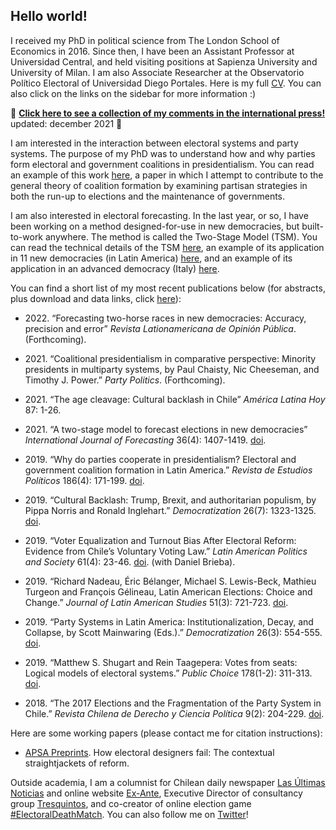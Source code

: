 ## Hello world!

I received my PhD in political science from The London School of Economics in 2016. Since then, I have been an Assistant Professor at Universidad Central, and held visiting positions at Sapienza University and University of Milan. I am also Associate Researcher at the Observatorio Político Electoral of Universidad Diego Portales. Here is my full [CV](https://www.dropbox.com/s/0zx2kmx35ah8z8s/CV_Kenneth_Bunker.pdf?dl=0). You can also click on the links on the sidebar for more information :)

📍 [**Click here to see a collection of my comments in the international press!**](https://kennethbunker.github.io/press) updated: december 2021 📍

I am interested in the interaction between electoral systems and party systems. The purpose of my PhD was to understand how and why parties form electoral and government coalitions in presidentialism. You can read an example of this work [here](https://www.researchgate.net/publication/332223077_Why_do_parties_cooperate_in_presidentialism_Electoral_and_government_coalition_formation_in_Latin_America), a paper in which I attempt to contribute to the general theory of coalition formation by examining partisan strategies in both the run-up to elections and the maintenance of governments.

I am also interested in electoral forecasting. In the last year, or so, I have been working on a method designed-for-use in new democracies, but built-to-work anywhere. The method is called the Two-Stage Model (TSM). You can read the technical details of the TSM [here](https://www.researchgate.net/publication/334836295_A_two-stage_model_to_forecast_elections_in_developing_democracies), an example of its application in 11 new democracies (in Latin America) [here](https://www.researchgate.net/publication/334836295_A_two-stage_model_to_forecast_elections_in_developing_democracies), and an example of its application in an advanced democracy (Italy) [here](https://www.researchgate.net/publication/336312679_Forecasting_elections_in_Italy).

You can find a short list of my most recent publications below (for abstracts, plus download and data links, click [here](https://kennethbunker.github.io/blog.html)):

* 2022\. “Forecasting two-horse races in new democracies: Accuracy, precision and error” *Revista Lationamericana de Opinión Pública*. (Forthcoming).

* 2021\. “Coalitional presidentialism in comparative perspective: Minority presidents in multiparty systems, by Paul Chaisty, Nic Cheeseman, and Timothy J. Power.” *Party Politics*. (Forthcoming).

* 2021\. “The age cleavage: Cultural backlash in Chile” *América Latina Hoy* 87: 1-26.

* 2021\. “A two-stage model to forecast elections in new democracies” *International Journal of Forecasting* 36(4): 1407-1419. [doi](https://doi.org/10.1016/j.ijforecast.2020.02.004).

* 2019\. “Why do parties cooperate in presidentialism? Electoral and government coalition formation in Latin America.” *Revista de Estudios Políticos* 186(4): 171-199. [doi](https://doi.org/10.18042/cepc/rep.186.06).

* 2019\. “Cultural Backlash: Trump, Brexit, and authoritarian populism, by Pippa Norris and Ronald Inglehart.” *Democratization* 26(7): 1323-1325. [doi](https://doi.org/%2010.1080/13510347.2019.1601705).

* 2019\. “Voter Equalization and Turnout Bias After Electoral Reform: Evidence from Chile’s Voluntary Voting Law.” *Latin American Politics and Society* 61(4): 23-46. [doi](https://doi.org/10.1017/lap.2019.23). (with Daniel Brieba).

* 2019\. “Richard Nadeau, Éric Bélanger, Michael S. Lewis-Beck, Mathieu Turgeon and François Gélineau, Latin American Elections: Choice and Change.” *Journal of Latin American Studies* 51(3): 721-723. [doi](https://doi.org/10.1017/S0022216X19000798).

* 2019\. “Party Systems in Latin America: Institutionalization, Decay, and Collapse, by Scott Mainwaring (Eds.).” *Democratization* 26(3): 554-555. [doi](https://doi.org/10.1007/s11127-018-0613-6).

* 2019\. “Matthew S. Shugart and Rein Taagepera: Votes from seats: Logical models of electoral systems.” *Public Choice* 178(1-2): 311-313. [doi](https://doi.org/10.1080/13510347.2018.1536123).

* 2018\. “The 2017 Elections and the Fragmentation of the Party System in Chile.” *Revista Chilena de Derecho y Ciencia Política* 9(2): 204-229. [doi](http://10.0.30.90/RCHDYCP-V9N2-ART1823).

Here are some working papers (please contact me for citation instructions):

* [APSA Preprints](https://preprints.apsanet.org/engage/api-gateway/apsa/assets/orp/resource/item/5ec630f0bd035400191def57/original/how-electoral-designers-fail-the-contextual-straightjackets-of-reform.pdf). How electoral designers fail: The contextual straightjackets of reform.

Outside academia, I am a columnist for Chilean daily newspaper [Las Últimas Noticias](http://www.lun.com/) and online website [Ex-Ante](http://www.ex-ante.cl/), Executive Director of consultancy group [Tresquintos](http://www.tresquintos.cl/), and co-creator of online election game [#ElectoralDeathMatch](http://www.twitter.com/electoraldeathm). You can also follow me on [Twitter](http://www.twitter.com/kennethbunker)!
